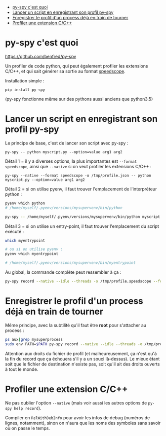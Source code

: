 * [py-spy c'est quoi](#py-spy-cest-quoi)
* [Lancer un script en enregistrant son profil py-spy](#lancer-un-script-en-enregistrant-son-profil-py-spy)
* [Enregistrer le profil d'un process déjà en train de tourner](#enregistrer-le-profil-dun-process-déjà-en-train-de-tourner)
* [Profiler une extension C/C++](#profiler-une-extension-cc)

# py-spy c'est quoi

https://github.com/benfred/py-spy

Un profiler de code python, qui peut également profiler les extensions C/C++, et qui sait générer sa sortie au format [speedscope](./speedscope.md).

Installation simple :

```
pip install py-spy
```

(py-spy fonctionne même sur des pythons aussi anciens que python3.5)

# Lancer un script en enregistrant son profil py-spy

Le principe de base, c'est de lancer son script avec py-spy :

```
py-spy -- python myscript.py --option=value arg1 arg2
```

Détail 1 = il y a diverses options, la plus importantes est `--format speedscope`, ainsi que `--native` si on veut profiler les extensions C/C++ :

```
py-spy --native --format speedscope -o /tmp/profile.json -- python myscript.py --option=value arg1 arg2
```

Détail 2 = si on utilise pyenv, il faut trouver l'emplacement de l'interpréteur python :

```sh
pyenv which python
# /home/myself/.pyenv/versions/mysupervenv/bin/python

py-spy -- /home/myself/.pyenv/versions/mysupervenv/bin/python myscript.py --option=value arg1 arg2
```

Détail 3 = si on utilise un entry-point, il faut trouver l'emplacement du script exécuté :

```sh
which myentrypoint

# ou si on utilise pyenv :
pyenv which myentrypoint

# /home/myself/.pyenv/versions/mysupervenv/bin/myentrypoint
```

Au global, la commande complète peut ressembler à ça :

```sh
py-spy record --native --idle --threads -o /tmp/profile.speedscope --format speedscope -- /home/myself/.pyenv/versions/mysupervenv/bin/python /home/myself/.pyenv/versions/mysupervenv/bin/myentrypoint --option=value arg1 arg2
```

# Enregistrer le profil d'un process déjà en train de tourner

Même principe, avec la subtilité qu'il faut être **root** pour s'attacher au process :

```sh
ps aux|grep mysuperprocess
sudo env PATH=$PATH py-spy record --native --idle --threads -o /tmp/profile.speedscope --format speedscope --pid 42419
```

Attention aux droits du fichier de profil (et malheureusement, ça n'est qu'à la fin du record que ça échouera s'il y a un souci là-dessus). Le mieux étant soit que le fichier de destination n'existe pas, soit qu'il ait des droits ouverts à tout le monde.

# Profiler une extension C/C++

Ne pas oublier l'option `--native` (mais voir aussi les autres options de `py-spy help record`).

Compiler en `RelWithDebInfo` pour avoir les infos de debug (numéros de lignes, notamment), sinon on n'aura que les noms des symboles sans savoir où on passe le temps.
